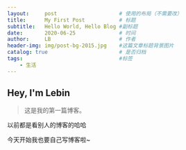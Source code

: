 ```yaml
---
layout:     post                    # 使用的布局（不需要改）
title:      My First Post           # 标题 
subtitle:   Hello World, Hello Blog #副标题
date:       2020-06-25              # 时间
author:     LB                      # 作者
header-img: img/post-bg-2015.jpg    #这篇文章标题背景图片
catalog: true                       # 是否归档
tags:                               #标签
    - 生活
---
```


## Hey, I'm Lebin
>这是我的第一篇博客。

以前都是看别人的博客的哈哈

今天开始我也要自己写博客啦~